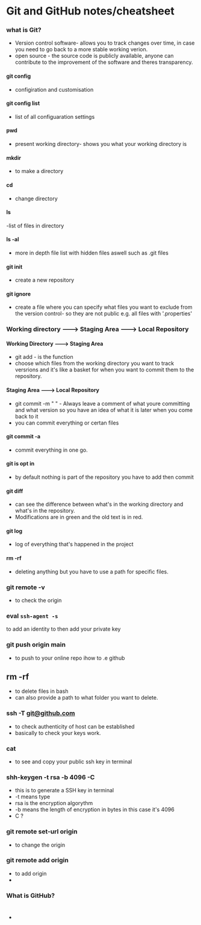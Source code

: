 # Git and GitHub notes/cheatsheet

### what is Git?
- Version control software- allows you to track changes over time, in case you need to go back to a more stable working verion.
- open source - the source code is publicly available, anyone can contribute to the improvement of the software and theres transparency.

#### git config
- configiration and customisation

#### git config list
- list of all configuaration settings

#### pwd
- present working directory- shows you what your working directory is

#### mkdir
- to make a directory

#### cd
- change directory

#### ls
-list of files in directory

#### ls -al 
- more in depth file list with hidden files aswell such as .git files

#### git init
- create a new repository

#### git ignore
- create a file where you can specify what files you want to exclude from the version control- so they are not public e.g. all files with '.properties'

### Working directory ---> Staging Area ---> Local Repository

#### Working Directory ---> Staging Area
- git add - is the function 
- choose which files from the working directory you want to track versrions and it's like a basket for when you want to commit them to the repository.
  
#### Staging Area ---> Local Repository
- git commit -m "  " - Always leave a comment of what youre committing and what version so you have an idea of what it is later when you come back to it
- you can commit everything or certan files 

#### git commit -a 
- commit everything in one go.
  
#### git is opt in
- by default nothing is part of the repository you have to add then commit

#### git diff
- can see the difference between what's in the working directory and what's in the repository.
- Modifications are in green and the old text is in red.

#### git log 
- log of everything that's happened in the project

#### rm -rf 
- deleting anything but you have to use a path for specific files.

### git remote -v 
- to check the origin

### eval `ssh-agent -s` 
to add an identity to then add your private key

### git push origin main    
- to push to your online repo ihow to .e github

## rm -rf 
- to delete files in bash
- can also provide a path to what folder you want to delete.

### ssh -T git@github.com
- to check authenticity of host can be established 
- basically to check your keys work.

### cat <public-key-name>
- to see and copy your public ssh key in terminal 

### shh-keygen -t rsa -b 4096 -C <email>
- this is to generate a SSH key in terminal
- -t means type
- rsa is the encryption algorythm
- -b means the length of encryption in bytes in this case it's 4096 
- C ?

### git remote set-url origin <origin>
- to change the origin 
### git remote add origin <origin>
- to add origin
- 


### What is GitHub?

# 


- 